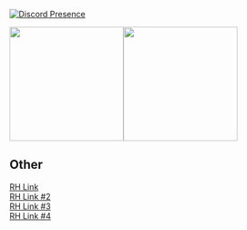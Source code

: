[![Discord Presence](https://lanyard-profile-readme.vercel.app/api/710268763844640839)](https://discord.com/users/710268763844640839)

<p float="left"> 

 <img src="https://github-readme-stats.vercel.app/api?username=TheRealGeoDash2019&show_icons=true&theme=dark" height="200"><img src="https://github-readme-stats.vercel.app/api/top-langs/?username=TheRealGeoDash2019&layout=compact&theme=dark" height="200">

</p>

Other
-----
<a href="https://blocked-goguardian.cf">RH Link</a><br>
<a href="https://blocked-goguardian.tk">RH Link #2</a><br>
<a href="https://rh.lwaid.dev">RH Link #3</a><br>
<a href="https://rh.lhost.dev">RH Link #4</a><br>
